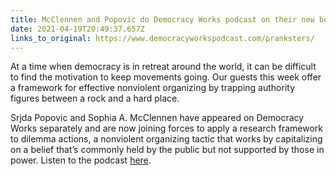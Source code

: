 ```yaml
---
title: McClennen and Popovic do Democracy Works podcast on their new book.
date: 2021-04-19T20:49:37.657Z
links_to_original: https://www.democracyworkspodcast.com/pranksters/
---
```

At a time when democracy is in retreat around the world, it can be difficult to find the motivation to keep movements going. Our guests this week offer a framework for effective nonviolent organizing by trapping authority figures between a rock and a hard place.

Srjda Popovic and Sophia A. McClennen have appeared on Democracy Works separately and are now joining forces to apply a research framework to dilemma actions, a nonviolent organizing tactic that works by capitalizing on a belief that’s commonly held by the public but not supported by those in power. Listen to the podcast [here](https://www.democracyworkspodcast.com/pranksters/).